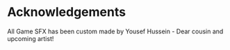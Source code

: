 # Acknowledgements

All Game SFX has been custom made by Yousef Hussein - Dear cousin and upcoming artist! 